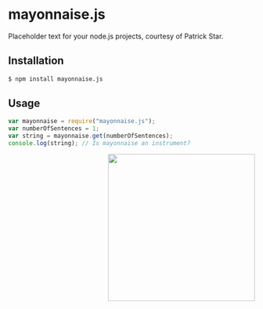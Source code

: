 # mayonnaise.js
Placeholder text for your node.js projects, courtesy of Patrick Star.

## Installation
```sh
$ npm install mayonnaise.js
```

## Usage
```javascript
var mayonnaise = require("mayonnaise.js");
var numberOfSentences = 1;
var string = mayonnaise.get(numberOfSentences);
console.log(string); // Is mayonnaise an instrument?
```
<img align="right" width="300" src="https://i.ytimg.com/vi/d1JA-nh0IfI/hqdefault.jpg">
